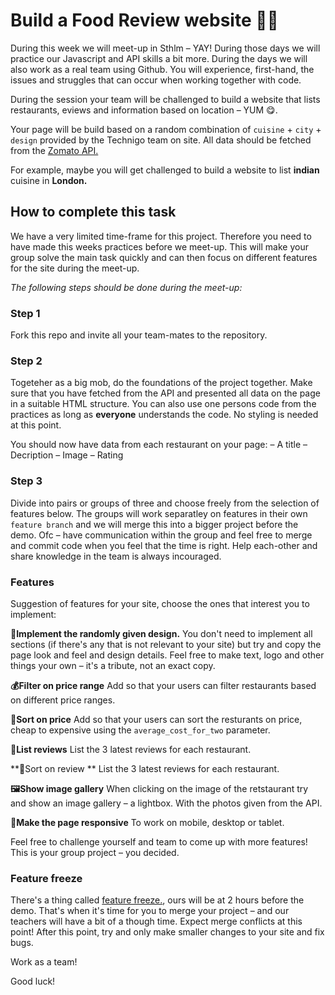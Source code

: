# Build a Food Review website 🌮🥑

During this week we will meet-up in Sthlm – YAY! During those days we will practice our Javascript and API skills a bit more. During the days we will also work as a real team using Github. You will experience, first-hand, the issues and struggles that can occur when working together with code. 

During the session your team will be challenged to build a website that lists restaurants, eviews and information based on location – YUM 😋. 

Your page will be build based on a random combination of `cuisine` + `city` + `design` provided by the Technigo team on site. All data should be fetched from the [Zomato API.](https://developers.zomato.com/)  

For example, maybe you will get challenged to build a website to list **indian** cuisine in **London.** 

## How to complete this task
We have a very limited time-frame for this project. Therefore you need to have made this weeks practices before we meet-up.  This will make your group solve the main task quickly and can then focus on different features for the site during the meet-up. 

*The following steps should be done during the meet-up:* 

### Step 1
Fork this repo and invite all your team-mates to the repository. 

### Step 2
Togeteher as a big mob, do the foundations of the project together. Make sure that you have fetched from the API and presented all data on the page in a suitable HTML structure. You can also use one persons code from the practices as long as **everyone** understands the code. No styling is needed at this point. 

You should now have data from each restaurant on your page: 
– A title
– Decription
– Image
– Rating 

### Step 3 

Divide into pairs or groups of three and choose freely from the selection of features below. The groups will work separatley on features in their own `feature branch` and we will merge this into a bigger project before the demo. Ofc – have communication within the group and feel free to merge and commit code when you feel that the time is right. Help each-other and share knowledge in the team is always incouraged. 

### Features
Suggestion of features for your site, choose the ones that interest you to implement: 

**🎨Implement the randomly given design.**
You don't need to implement all sections (if there's any that is not relevant to your site) but try and copy the page look and feel and design details. Feel free to make text, logo and other things your own – it's a tribute, not an exact copy. 

**💰Filter on price range** 
Add so that your users can filter restaurants based on different price ranges. 

**🚀Sort on price** 
Add so that your users can sort the resturants on price, cheap to expensive using the `average_cost_for_two` parameter. 

**💬List reviews** 
List the 3 latest reviews for each restaurant. 

**💬Sort on review ** 
List the 3 latest reviews for each restaurant. 

**🖼Show image gallery**
When clicking on the image of the retstaurant try and show an image gallery – a lightbox. With the photos given from the API.

**📱Make the page responsive**
To work on mobile, desktop or tablet. 

Feel free to challenge yourself and team to come up with more features! This is your group project – you decided. 

### Feature freeze 
There's a thing called [feature freeze.](https://en.wikipedia.org/wiki/Freeze_(software_engineering)), ours will be at 2 hours before the demo. That's when it's time for you to merge your project – and our teachers will have a bit of a though time. Expect merge conflicts at this point! After this point, try and only make smaller changes to your site and fix bugs. 

Work as a team!  

Good luck! 





